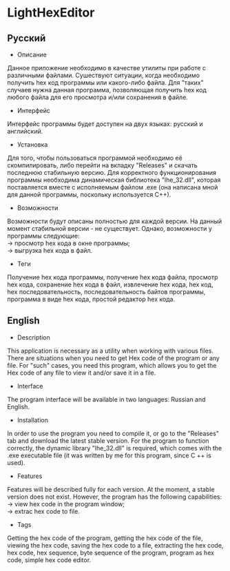 # LightHexEditor

## Русский 

* Описание  

Данное приложение необходимо в качестве утилиты при работе с различными файлами.
Сушествуют ситуации, когда необходимо получить hex код программы или какого-либо файла. Для "таких" случаев нужна данная программа, позволяющая получить hex код любого файла для его просмотра и/или сохранения в файле.

* Интерфейс  

Интерфейс программы будет доступен на двух языках: русский и английский.

* Установка  

Для того, чтобы пользоваться программой необходимо её скомпилировать, либо перейти на вкладку "Releases" и скачать последнюю стабильную версию. Для корректного функционирования программы необходима динамическая библиотека "lhe_32.dll", которая поставляется вместе с исполняемым файлом .exe (она написана мной для данной программы, поскольку используется C++).  

* Возможности  

Возможности будут описаны полностью для каждой версии. На данный момент стабильной версии - не существует. Однако, возможности у программы следующие:  
-> просмотр hex кода в окне программы;  
-> выгрузка hex кода в файл.

* Теги  

Получение hex кода программы, получение hex кода файла, просмотр hex кода, сохранение hex кода в файл, извлечение hex кода, hex код, hex последовательность, последовательность байтов программы, программа в виде hex кода, простой редактор hex кода.

## English  

* Description  

This application is necessary as a utility when working with various files.
There are situations when you need to get Hex code of the program or any file. For "such" cases, you need this program, which allows you to get the Hex code of any file to view it and/or save it in a file.

* Interface  

The program interface will be available in two languages: Russian and English.

* Installation  

In order to use the program you need to compile it, or go to the "Releases" tab and download the latest stable version. For the program to function correctly, the dynamic library "lhe_32.dll" is required, which comes with the .exe executable file (it was written by me for this program, since C ++ is used).  

* Features  

Features will be described fully for each version. At the moment, a stable version does not exist. However, the program has the following capabilities:  
-> view hex code in the program window;  
-> extrac hex code to file.

* Tags  

Getting the hex code of the program, getting the hex code of the file, viewing the hex code, saving the hex code to a file, extracting the hex code, hex code, hex sequence, byte sequence of the program, program as hex code, simple hex code editor.
